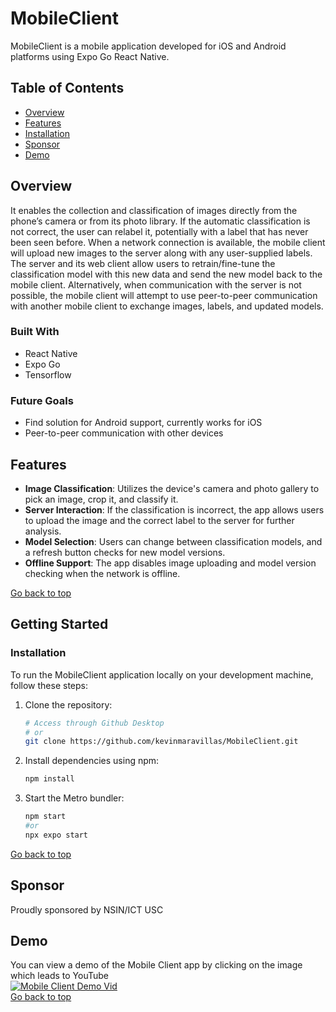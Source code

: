 # MobileClient
<a name="top"></a>
MobileClient is a mobile application developed for iOS and Android platforms using Expo Go React Native. 
## Table of Contents
- [Overview](#overview)
- [Features](#features)
- [Installation](#installation)
- [Sponsor](#sponsor)
- [Demo](#demo)

## Overview
It enables the collection and classification of images directly from the phone’s camera or from its photo library. 
If the automatic classification is not correct, the user can relabel it, potentially with a label that has never been seen before. 
When a network connection is available, the mobile client will upload new images to the server along with any user-supplied labels. 
The server and its web client allow users to retrain/fine-tune the classification model with this new data and send the new model back to the mobile client. 
Alternatively, when communication with the server is not possible, the mobile client will attempt to use peer-to-peer communication with another 
mobile client to exchange images, labels, and updated models.

### Built With
- React Native
- Expo Go
- Tensorflow

### Future Goals
- Find solution for Android support, currently works for iOS
- Peer-to-peer communication with other devices

## Features
- **Image Classification**: Utilizes the device's camera and photo gallery to pick an image, crop it, and classify it.
- **Server Interaction**: If the classification is incorrect, the app allows users to upload the image and the correct label to the server for further analysis.
- **Model Selection**: Users can change between classification models, and a refresh button checks for new model versions.
- **Offline Support**: The app disables image uploading and model version checking when the network is offline.

[Go back to top](#top)
## Getting Started
### Installation
To run the MobileClient application locally on your development machine, follow these steps:

1. Clone the repository:
   ```bash
   # Access through Github Desktop
   # or
   git clone https://github.com/kevinmaravillas/MobileClient.git
   ```
2. Install dependencies using npm:
   ```bash
   npm install
   ```
3. Start the Metro bundler:
   ```bash
   npm start
   #or
   npx expo start
   ```
[Go back to top](#top)
## Sponsor
Proudly sponsored by NSIN/ICT USC

## Demo
You can view a demo of the Mobile Client app by clicking on the image which leads to YouTube </br>
[![Mobile Client Demo Vid](https://img.youtube.com/vi/0YlV9B0ICTQ/0.jpg)](https://www.youtube.com/watch?v=0YlV9B0ICTQ)</br>
[Go back to top](#top)
